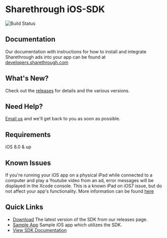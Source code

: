 # Sharethrough iOS-SDK #

![Build Status](https://travis-ci.org/sharethrough/iOS-SDK.svg?branch=master)

## Documentation ##
Our documentation with instructions for how to install and integrate Sharethrough ads into your app can be found at [developers.sharethrough.com][sdk-docs]

## What's New? ##
Check out the [releases][releases-link] for details and the various versions.

## Need Help? ##
[Email us][support-email] and we'll get back to you as soon as possible. 

## Requirements ##
iOS 8.0 & up

## Known Issues ##
If you're running your iOS app on a physical iPad while connected to a computer and play a Youtube video from an ad, error messages will be displayed in the Xcode console. This is a known iPad on iOS7 issue, but do not affect your app's functionality. More information can be found [here][stack-overflow]

## Quick Links ##
* [Download][releases-link] The latest version of the SDK from our releases page.
* [Sample App][sample-app] Sample iOS app which utilizes the SDK.
* [View SDK Documentation][sdk-docs]

[releases-link]: https://github.com/sharethrough/iOS-SDK/releases
[support-email]: mailto:Pubsupport@sharethrough.com
[sdk]: http://s3.amazonaws.com/iOS-SDK/SharethroughSDK.framework.tar
[stack-overflow]: http://stackoverflow.com/questions/19034954/ios7-uiwebview-youtube-video
[sample-app]: https://github.com/sharethrough/iOS-Sample-App
[sdk-docs]: http://developers.sharethrough.com
